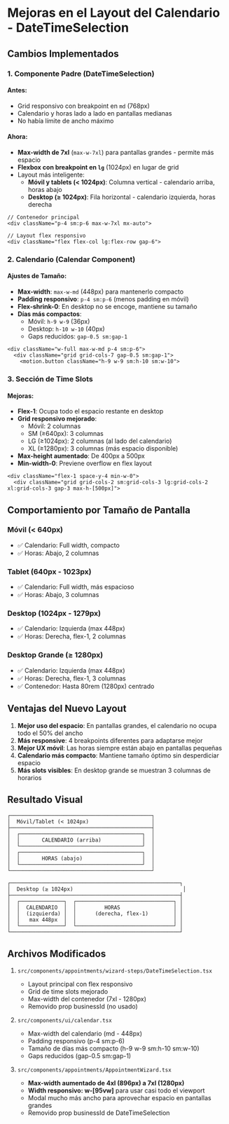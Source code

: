 # Mejoras en el Layout del Calendario - DateTimeSelection

## Cambios Implementados

### 1. Componente Padre (DateTimeSelection)

#### Antes:
- Grid responsivo con breakpoint en `md` (768px)
- Calendario y horas lado a lado en pantallas medianas
- No había límite de ancho máximo

#### Ahora:
- **Max-width de 7xl** (`max-w-7xl`) para pantallas grandes - permite más espacio
- **Flexbox con breakpoint en `lg`** (1024px) en lugar de grid
- Layout más inteligente:
  - **Móvil y tablets (< 1024px)**: Columna vertical - calendario arriba, horas abajo
  - **Desktop (≥ 1024px)**: Fila horizontal - calendario izquierda, horas derecha

```tsx
// Contenedor principal
<div className="p-4 sm:p-6 max-w-7xl mx-auto">

// Layout flex responsivo
<div className="flex flex-col lg:flex-row gap-6">
```

### 2. Calendario (Calendar Component)

#### Ajustes de Tamaño:
- **Max-width**: `max-w-md` (448px) para mantenerlo compacto
- **Padding responsivo**: `p-4 sm:p-6` (menos padding en móvil)
- **Flex-shrink-0**: En desktop no se encoge, mantiene su tamaño
- **Días más compactos**:
  - Móvil: `h-9 w-9` (36px)
  - Desktop: `h-10 w-10` (40px)
  - Gaps reducidos: `gap-0.5 sm:gap-1`

```tsx
<div className="w-full max-w-md p-4 sm:p-6">
  <div className="grid grid-cols-7 gap-0.5 sm:gap-1">
    <motion.button className="h-9 w-9 sm:h-10 sm:w-10">
```

### 3. Sección de Time Slots

#### Mejoras:
- **Flex-1**: Ocupa todo el espacio restante en desktop
- **Grid responsivo mejorado**:
  - Móvil: 2 columnas
  - SM (≥640px): 3 columnas
  - LG (≥1024px): 2 columnas (al lado del calendario)
  - XL (≥1280px): 3 columnas (más espacio disponible)
- **Max-height aumentado**: De 400px a 500px
- **Min-width-0**: Previene overflow en flex layout

```tsx
<div className="flex-1 space-y-4 min-w-0">
  <div className="grid grid-cols-2 sm:grid-cols-3 lg:grid-cols-2 xl:grid-cols-3 gap-3 max-h-[500px]">
```

## Comportamiento por Tamaño de Pantalla

### Móvil (< 640px)
- ✅ Calendario: Full width, compacto
- ✅ Horas: Abajo, 2 columnas

### Tablet (640px - 1023px)
- ✅ Calendario: Full width, más espacioso
- ✅ Horas: Abajo, 3 columnas

### Desktop (1024px - 1279px)
- ✅ Calendario: Izquierda (max 448px)
- ✅ Horas: Derecha, flex-1, 2 columnas

### Desktop Grande (≥ 1280px)
- ✅ Calendario: Izquierda (max 448px)
- ✅ Horas: Derecha, flex-1, 3 columnas
- ✅ Contenedor: Hasta 80rem (1280px) centrado

## Ventajas del Nuevo Layout

1. **Mejor uso del espacio**: En pantallas grandes, el calendario no ocupa todo el 50% del ancho
2. **Más responsive**: 4 breakpoints diferentes para adaptarse mejor
3. **Mejor UX móvil**: Las horas siempre están abajo en pantallas pequeñas
4. **Calendario más compacto**: Mantiene tamaño óptimo sin desperdiciar espacio
5. **Más slots visibles**: En desktop grande se muestran 3 columnas de horarios

## Resultado Visual

```
┌─────────────────────────────────────────────┐
│  Móvil/Tablet (< 1024px)                    │
├─────────────────────────────────────────────┤
│  ┌───────────────────────────────────────┐  │
│  │       CALENDARIO (arriba)             │  │
│  └───────────────────────────────────────┘  │
│  ┌───────────────────────────────────────┐  │
│  │       HORAS (abajo)                   │  │
│  └───────────────────────────────────────┘  │
└─────────────────────────────────────────────┘

┌──────────────────────────────────────────────────────┐
│  Desktop (≥ 1024px)                                   │
├──────────────────────────────────────────────────────┤
│  ┌──────────────┐  ┌───────────────────────────────┐ │
│  │  CALENDARIO  │  │         HORAS                 │ │
│  │  (izquierda) │  │      (derecha, flex-1)        │ │
│  │   max 448px  │  │                               │ │
│  └──────────────┘  └───────────────────────────────┘ │
└──────────────────────────────────────────────────────┘
```

## Archivos Modificados

1. `src/components/appointments/wizard-steps/DateTimeSelection.tsx`
   - Layout principal con flex responsivo
   - Grid de time slots mejorado
   - Max-width del contenedor (7xl - 1280px)
   - Removido prop businessId (no usado)

2. `src/components/ui/calendar.tsx`
   - Max-width del calendario (md - 448px)
   - Padding responsivo (p-4 sm:p-6)
   - Tamaño de días más compacto (h-9 w-9 sm:h-10 sm:w-10)
   - Gaps reducidos (gap-0.5 sm:gap-1)

3. `src/components/appointments/AppointmentWizard.tsx`
   - **Max-width aumentado de 4xl (896px) a 7xl (1280px)**
   - **Width responsivo: w-[95vw]** para usar casi todo el viewport
   - Modal mucho más ancho para aprovechar espacio en pantallas grandes
   - Removido prop businessId de DateTimeSelection
